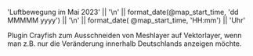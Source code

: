 
'Luftbewegung im Mai 2023' || '\n'  ||  format_date(@map_start_time, 'dd MMMMM yyyy')  || '\n'  ||   format_date(  @map_start_time, 'HH:mm')  || 'Uhr'

Plugin Crayfish zum Ausschneiden von Meshlayer auf Vektorlayer, wenn man z.B. nur die Veränderung innerhalb Deutschlands anzeigen möchte.
